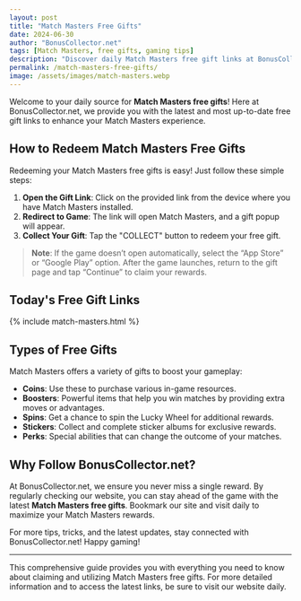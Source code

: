 ```yaml
---
layout: post
title: "Match Masters Free Gifts"
date: 2024-06-30
author: "BonusCollector.net"
tags: [Match Masters, free gifts, gaming tips]
description: "Discover daily Match Masters free gift links at BonusCollector.net. Redeem coins, boosters, spins, and more to enhance your gameplay. Stay updated for the latest rewards!"
permalink: /match-masters-free-gifts/
image: /assets/images/match-masters.webp
---
```


Welcome to your daily source for **Match Masters free gifts**! Here at BonusCollector.net, we provide you with the latest and most up-to-date free gift links to enhance your Match Masters experience. 

## How to Redeem Match Masters Free Gifts

Redeeming your Match Masters free gifts is easy! Just follow these simple steps:

1. **Open the Gift Link**: Click on the provided link from the device where you have Match Masters installed.
2. **Redirect to Game**: The link will open Match Masters, and a gift popup will appear.
3. **Collect Your Gift**: Tap the "COLLECT" button to redeem your free gift.

> **Note**: If the game doesn’t open automatically, select the “App Store” or “Google Play” option. After the game launches, return to the gift page and tap “Continue” to claim your rewards.

## Today's Free Gift Links

{% include match-masters.html %}

## Types of Free Gifts

Match Masters offers a variety of gifts to boost your gameplay:

- **Coins**: Use these to purchase various in-game resources.
- **Boosters**: Powerful items that help you win matches by providing extra moves or advantages.
- **Spins**: Get a chance to spin the Lucky Wheel for additional rewards.
- **Stickers**: Collect and complete sticker albums for exclusive rewards.
- **Perks**: Special abilities that can change the outcome of your matches.

## Why Follow BonusCollector.net?

At BonusCollector.net, we ensure you never miss a single reward. By regularly checking our website, you can stay ahead of the game with the latest **Match Masters free gifts**. Bookmark our site and visit daily to maximize your Match Masters rewards.

For more tips, tricks, and the latest updates, stay connected with BonusCollector.net! Happy gaming!

---

This comprehensive guide provides you with everything you need to know about claiming and utilizing Match Masters free gifts. For more detailed information and to access the latest links, be sure to visit our website daily.